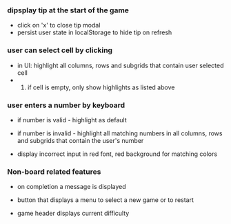 ### dipsplay tip at the start of the game

- click on 'x' to close tip modal
- persist user state in localStorage to hide tip on refresh

### user can select cell by clicking

- in UI: highlight all columns, rows and subgrids that contain user selected cell
- 1) if cell is empty, only show highlights as listed above

### user enters a number by keyboard

- if number is valid - highlight as default
  
- if number is invalid - highlight all matching numbers in all columns, rows and subgrids that contain the user's number
  
- display incorrect input in red font, red background for matching colors

### Non-board related features

- on completion a message is displayed

- button that displays a menu to select a new game or to restart

- game header displays current difficulty
